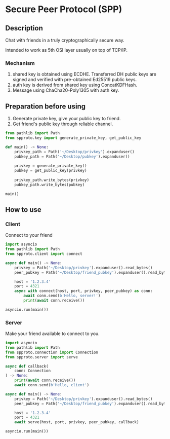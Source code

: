 # Secure Peer Protocol (SPP)

## Description

Chat with friends in a truly cryptographically secure way.

Intended to work as 5th OSI layer usually on top of TCP/IP.

### Mechanism

1. shared key is obtained using ECDHE. Transferred DH public keys are
signed and verified with pre-obtained Ed25519 public keys.
2. auth key is derived from shared key using ConcatKDFHash.
3. Message using ChaCha20-Poly1305 with auth key.

## Preparation before using

1. Generate private key, give your public key to friend.
2. Get friend's public key through reliable channel.

```python
from pathlib import Path
from spproto.key import generate_private_key, get_public_key

def main() -> None:
    privkey_path = Path('~/Desktop/privkey').expanduser()
    pubkey_path = Path('~/Desktop/pubkey').expanduser()
    
    privkey = generate_private_key()
    pubkey = get_public_key(privkey)
    
    privkey_path.write_bytes(privkey)
    pubkey_path.write_bytes(pubkey)

main()
```

## How to use

### Client

Connect to your friend

```python
import asyncio
from pathlib import Path
from spproto.client import connect

async def main() -> None:
    privkey = Path('~/Desktop/privkey').expanduser().read_bytes()
    peer_pubkey = Path('~/Desktop/friend_pubkey').expanduser().read_bytes()

    host = '1.2.3.4'
    port = 4321
    async with connect(host, port, privkey, peer_pubkey) as conn:
        await conn.send(b'Hello, server!')
        print(await conn.receive())

asyncio.run(main())
```

### Server

Make your friend available to connect to you.

```python
import asyncio
from pathlib import Path
from spproto.connection import Connection
from spproto.server import serve

async def callback(
    conn: Connection
) -> None:
    print(await conn.receive())
    await conn.send(b'Hello, client')

async def main() -> None:
    privkey = Path('~/Desktop/privkey').expanduser().read_bytes()
    peer_pubkey = Path('~/Desktop/friend_pubkey').expanduser().read_bytes()

    host = '1.2.3.4'
    port = 4321
    await serve(host, port, privkey, peer_pubkey, callback)

asyncio.run(main())
```
